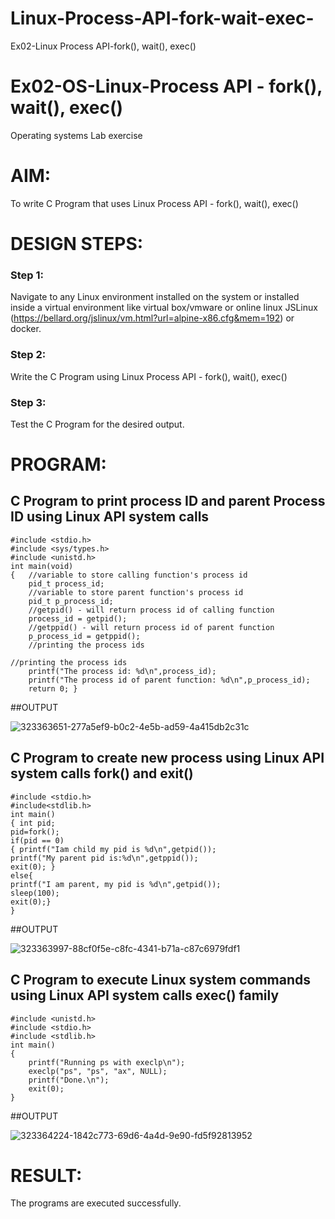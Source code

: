 # Linux-Process-API-fork-wait-exec-
Ex02-Linux Process API-fork(), wait(), exec()
# Ex02-OS-Linux-Process API - fork(), wait(), exec()
Operating systems Lab exercise


# AIM:
To write C Program that uses Linux Process API - fork(), wait(), exec()

# DESIGN STEPS:

### Step 1:

Navigate to any Linux environment installed on the system or installed inside a virtual environment like virtual box/vmware or online linux JSLinux (https://bellard.org/jslinux/vm.html?url=alpine-x86.cfg&mem=192) or docker.

### Step 2:

Write the C Program using Linux Process API - fork(), wait(), exec()

### Step 3:

Test the C Program for the desired output. 

# PROGRAM:

## C Program to print process ID and parent Process ID using Linux API system calls




~~~
#include <stdio.h>
#include <sys/types.h>
#include <unistd.h>
int main(void)
{	//variable to store calling function's process id
	pid_t process_id;
	//variable to store parent function's process id
	pid_t p_process_id;
	//getpid() - will return process id of calling function
	process_id = getpid();
	//getppid() - will return process id of parent function
	p_process_id = getppid();
	//printing the process ids

//printing the process ids
	printf("The process id: %d\n",process_id);
	printf("The process id of parent function: %d\n",p_process_id);
	return 0; }
~~~












##OUTPUT



![323363651-277a5ef9-b0c2-4e5b-ad59-4a415db2c31c](https://github.com/Charanteja-01/Linux-Process-API-fork-wait-exec/assets/145693038/a8bcb0d1-be94-4da6-8511-d7364dd24f59)











## C Program to create new process using Linux API system calls fork() and exit()




~~~
#include <stdio.h>
#include<stdlib.h>
int main()
{ int pid; 
pid=fork(); 
if(pid == 0) 
{ printf("Iam child my pid is %d\n",getpid()); 
printf("My parent pid is:%d\n",getppid()); 
exit(0); } 
else{ 
printf("I am parent, my pid is %d\n",getpid()); 
sleep(100); 
exit(0);} 
}
~~~








##OUTPUT

![323363997-88cf0f5e-c8fc-4341-b71a-c87c6979fdf1](https://github.com/Charanteja-01/Linux-Process-API-fork-wait-exec/assets/145693038/d3174d89-5c6c-43ef-b737-5405cebc0a9d)







## C Program to execute Linux system commands using Linux API system calls exec() family






~~~
#include <unistd.h>
#include <stdio.h>
#include <stdlib.h>
int main()
{
	printf("Running ps with execlp\n");
	execlp("ps", "ps", "ax", NULL);
	printf("Done.\n");
	exit(0);
}
~~~



















##OUTPUT







![323364224-1842c773-69d6-4a4d-9e90-fd5f92813952](https://github.com/Charanteja-01/Linux-Process-API-fork-wait-exec/assets/145693038/22998b12-d71a-4fa1-b8b0-f47f48a6e515)











# RESULT:
The programs are executed successfully.

